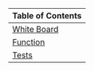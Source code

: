 |Table of Contents|
|-----------------|
|[White Board](./Whiteboard.png)|
|[Function](./validateBrackets.js)|
|[Tests](./__tests__/README.md)
